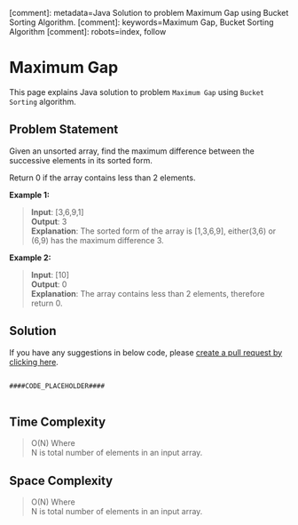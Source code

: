 [comment]: metadata=Java Solution to problem Maximum Gap using Bucket Sorting Algorithm.
[comment]: keywords=Maximum Gap, Bucket Sorting Algorithm
[comment]: robots=index, follow


<h1>Maximum Gap</h1>
<p>
This page explains Java solution to problem <code class="inline">Maximum Gap</code> using <code class="inline">Bucket Sorting</code> algorithm.
</p>


<h2 class="heading">Problem Statement</h2>
<p>
Given an unsorted array, find the maximum difference between the successive elements in its sorted form.
</p>
<p>
Return 0 if the array contains less than 2 elements.
</p>

<b>Example 1:</b>
<blockquote>
<p>
<b>Input</b>: [3,6,9,1]<br/>
<b>Output</b>: 3<br/>
<b>Explanation</b>: The sorted form of the array is [1,3,6,9], either(3,6) or (6,9) has the maximum difference 3.<br/>
</p>
</blockquote>

<b>Example 2:</b>
<blockquote>
<p>
<b>Input</b>: [10] <br/>
<b>Output</b>: 0<br/>
<b>Explanation</b>: The array contains less than 2 elements, therefore return 0.<br/>
</p>
</blockquote>


<h2 class="heading">Solution</h2>
If you have any suggestions in below code, please <a href="####LINK_PLACEHOLDER####" target="_blank" rel="noopener noreferrer" class="absolute">create a pull request by clicking here</a>.
<pre>
<code class="language-java">
####CODE_PLACEHOLDER####
</code>
</pre>


<h2 class="heading">Time Complexity</h2>
<blockquote>
<p>
O(N) Where <br />
N is total number of elements in an input array.
</p>
</blockquote>


<h2 class="heading">Space Complexity</h2>
<blockquote>
<p>
O(N) Where <br />
N is total number of elements in an input array.
</p>
</blockquote>